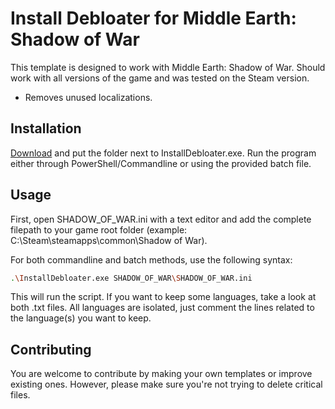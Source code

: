 # Install Debloater for Middle Earth: Shadow of War

This template is designed to work with Middle Earth: Shadow of War. Should work with all versions of the game and was tested on the Steam version. 
- Removes unused localizations.

## Installation

[Download](https://github.com/neatodev/InstallDebloater/blob/main/templates/SHADOW_OF_WAR/SHADOW_OF_WAR.zip) and put the folder next to InstallDebloater.exe. Run the program either through PowerShell/Commandline or using the provided batch file.

## Usage

First, open SHADOW_OF_WAR.ini with a text editor and add the complete filepath to your game root folder (example: C:\Steam\steamapps\common\Shadow of War).

For both commandline and batch methods, use the following syntax:

```bash
.\InstallDebloater.exe SHADOW_OF_WAR\SHADOW_OF_WAR.ini
```
This will run the script.
If you want to keep some languages, take a look at both .txt files. All languages are isolated, just comment the lines related to the language(s) you want to keep.

## Contributing
You are welcome to contribute by making your own templates or improve existing ones. However, please make sure you're not trying to delete critical files.
